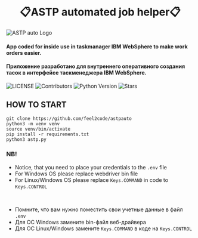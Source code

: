<h1 align="center">📋ASTP automated job helper📋</h1>

![ASTP auto Logo](https://repository-images.githubusercontent.com/406730510/e771f4a0-93db-48fa-987b-17858398f1b3)

<h4>App coded for inside use in taskmanager IBM WebSphere to make work orders easier.</h4>
<h4>Приложение разработано для внутреннего оперативного создания тасок в интерфейсе таскменеджера IBM WebSphere.</h4>
<p>
    <img src="https://img.shields.io/github/license/feel2code/astpauto?style=for-the-badge&logo=appveyor" alt="LICENSE">
    <img src="https://img.shields.io/github/contributors/feel2code/astpauto?style=for-the-badge&logo=appveyor" alt="Contributors">
    <img src="https://img.shields.io/badge/python-3.9-green?style=for-the-badge&logo=appveyor" alt="Python Version">
    <img src="https://img.shields.io/github/stars/feel2code/astpauto?style=for-the-badge&logo=appveyor" alt="Stars">
</p>

## HOW TO START
```
git clone https://github.com/feel2code/astpauto
python3 -m venv venv
source venv/bin/activate
pip install -r requirements.txt
python3 astp.py
```
### NB!
* Notice, that you need to place your credentials to the `.env` file
* For Windows OS please replace webdriver bin file
* For Linux/Windows OS please replace `Keys.COMMAND` in code to `Keys.CONTROL`
<br>

* Помните, что вам нужно поместить свои учетные данные в файл `.env`
* Для ОС Windows замените bin-файл веб-драйвера
* Для ОС Linux/Windows замените `Keys.COMMAND` в коде на `Keys.CONTROL`

